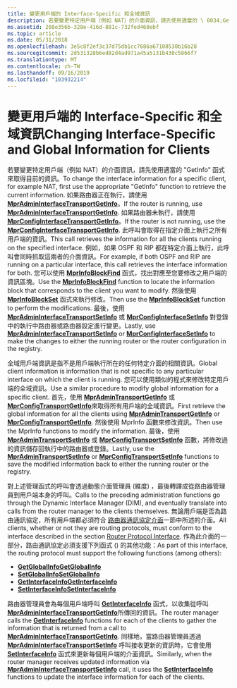 ```yaml
---
title: 變更用戶端的 Interface-Specific 和全域資訊
description: 若要變更特定用戶端（例如 NAT）的介面資訊，請先使用適當的 \ 0034;GetInfo \ 0034;用來取得目前資訊的函式。
ms.assetid: 208e356b-328e-416d-881c-732fed460ebf
ms.topic: article
ms.date: 05/31/2018
ms.openlocfilehash: 3e5c8f2ef3c37d75db1cc7686a67108530b16b28
ms.sourcegitcommit: 2d531328b6ed82d4ad971a45a5131b430c5866f7
ms.translationtype: MT
ms.contentlocale: zh-TW
ms.lasthandoff: 09/16/2019
ms.locfileid: "103932214"
---
```

# <a name="changing-interface-specific-and-global-information-for-clients"></a><span data-ttu-id="955f2-103">變更用戶端的 Interface-Specific 和全域資訊</span><span class="sxs-lookup"><span data-stu-id="955f2-103">Changing Interface-Specific and Global Information for Clients</span></span>

<span data-ttu-id="955f2-104">若要變更特定用戶端（例如 NAT）的介面資訊，請先使用適當的 "GetInfo" 函式來取得目前的資訊。</span><span class="sxs-lookup"><span data-stu-id="955f2-104">To change the interface information for a specific client, for example NAT, first use the appropriate "GetInfo" function to retrieve the current information.</span></span> <span data-ttu-id="955f2-105">如果路由器正在執行，請使用 [**MprAdminInterfaceTransportGetInfo**](/windows/desktop/api/Mprapi/nf-mprapi-mpradmininterfacetransportgetinfo)。</span><span class="sxs-lookup"><span data-stu-id="955f2-105">If the router is running, use [**MprAdminInterfaceTransportGetInfo**](/windows/desktop/api/Mprapi/nf-mprapi-mpradmininterfacetransportgetinfo).</span></span> <span data-ttu-id="955f2-106">如果路由器未執行，請使用 [**MprConfigInterfaceTransportGetInfo**](/windows/desktop/api/Mprapi/nf-mprapi-mprconfiginterfacetransportgetinfo)。</span><span class="sxs-lookup"><span data-stu-id="955f2-106">If the router is not running, use the [**MprConfigInterfaceTransportGetInfo**](/windows/desktop/api/Mprapi/nf-mprapi-mprconfiginterfacetransportgetinfo).</span></span> <span data-ttu-id="955f2-107">此呼叫會取得在指定介面上執行之所有用戶端的資訊。</span><span class="sxs-lookup"><span data-stu-id="955f2-107">This call retrieves the information for all the clients running on the specified interface.</span></span> <span data-ttu-id="955f2-108">例如，如果 OSPF 和 RIP 都在特定介面上執行，此呼叫會同時抓取這兩者的介面資訊。</span><span class="sxs-lookup"><span data-stu-id="955f2-108">For example, if both OSPF and RIP are running on a particular interface, this call retrieves the interface information for both.</span></span> <span data-ttu-id="955f2-109">您可以使用 [**MprInfoBlockFind**](/windows/desktop/api/Mprapi/nf-mprapi-mprinfoblockfind) 函式，找出對應至您要修改之用戶端的資訊區塊。</span><span class="sxs-lookup"><span data-stu-id="955f2-109">Use the [**MprInfoBlockFind**](/windows/desktop/api/Mprapi/nf-mprapi-mprinfoblockfind) function to locate the information block that corresponds to the client you want to modify.</span></span> <span data-ttu-id="955f2-110">然後使用 [**MprInfoBlockSet**](/windows/desktop/api/Mprapi/nf-mprapi-mprinfoblockset) 函式來執行修改。</span><span class="sxs-lookup"><span data-stu-id="955f2-110">Then use the [**MprInfoBlockSet**](/windows/desktop/api/Mprapi/nf-mprapi-mprinfoblockset) function to perform the modifications.</span></span> <span data-ttu-id="955f2-111">最後，使用 [**MprAdminInterfaceTransportSetInfo**](/windows/desktop/api/Mprapi/nf-mprapi-mpradmininterfacetransportsetinfo) 或 [**MprConfigInterfaceSetInfo**](/windows/desktop/api/Mprapi/nf-mprapi-mprconfiginterfacesetinfo) 對登錄中的執行中路由器或路由器設定進行變更。</span><span class="sxs-lookup"><span data-stu-id="955f2-111">Lastly, use [**MprAdminInterfaceTransportSetInfo**](/windows/desktop/api/Mprapi/nf-mprapi-mpradmininterfacetransportsetinfo) or [**MprConfigInterfaceSetInfo**](/windows/desktop/api/Mprapi/nf-mprapi-mprconfiginterfacesetinfo) to make the changes to either the running router or the router configuration in the registry.</span></span>

<span data-ttu-id="955f2-112">全域用戶端資訊是指不是用戶端執行所在的任何特定介面的相關資訊。</span><span class="sxs-lookup"><span data-stu-id="955f2-112">Global client information is information that is not specific to any particular interface on which the client is running.</span></span> <span data-ttu-id="955f2-113">您可以使用類似的程式來修改特定用戶端的全域資訊。</span><span class="sxs-lookup"><span data-stu-id="955f2-113">Use a similar procedure to modify global information for a specific client.</span></span> <span data-ttu-id="955f2-114">首先，使用 [**MprAdminTransportGetInfo**](/windows/desktop/api/Mprapi/nf-mprapi-mpradmintransportgetinfo) 或 [**MprConfigTransportGetInfo**](/windows/desktop/api/Mprapi/nf-mprapi-mprconfigtransportgetinfo)來取得所有用戶端的全域資訊。</span><span class="sxs-lookup"><span data-stu-id="955f2-114">First retrieve the global information for all the clients using [**MprAdminTransportGetInfo**](/windows/desktop/api/Mprapi/nf-mprapi-mpradmintransportgetinfo) or [**MprConfigTransportGetInfo**](/windows/desktop/api/Mprapi/nf-mprapi-mprconfigtransportgetinfo).</span></span> <span data-ttu-id="955f2-115">然後使用 MprInfo 函數來修改資訊。</span><span class="sxs-lookup"><span data-stu-id="955f2-115">Then use the MprInfo functions to modify the information.</span></span> <span data-ttu-id="955f2-116">最後，使用 [**MprAdminTransportSetInfo**](/windows/desktop/api/Mprapi/nf-mprapi-mpradmintransportsetinfo) 或 [**MprConfigTransportSetInfo**](/windows/desktop/api/Mprapi/nf-mprapi-mprconfigtransportsetinfo) 函數，將修改過的資訊儲存回執行中的路由器或登錄。</span><span class="sxs-lookup"><span data-stu-id="955f2-116">Lastly, use the [**MprAdminTransportSetInfo**](/windows/desktop/api/Mprapi/nf-mprapi-mpradmintransportsetinfo) or [**MprConfigTransportSetInfo**](/windows/desktop/api/Mprapi/nf-mprapi-mprconfigtransportsetinfo) functions to save the modified information back to either the running router or the registry.</span></span>

<span data-ttu-id="955f2-117">對上述管理函式的呼叫會透過動態介面管理員 (維度) ，最後轉譯成從路由器管理員到用戶端本身的呼叫。</span><span class="sxs-lookup"><span data-stu-id="955f2-117">Calls to the preceding administration functions go through the Dynamic Interface Manager (DIM), and eventually translate into calls from the router manager to the clients themselves.</span></span> <span data-ttu-id="955f2-118">無論用戶端是否為路由通訊協定，所有用戶端都必須符合 [路由器通訊協定介面](about-routing-protocol-interface.md)一節中所述的介面。</span><span class="sxs-lookup"><span data-stu-id="955f2-118">All clients, whether or not they are routing protocols, must conform to the interface described in the section [Router Protocol Interface](about-routing-protocol-interface.md).</span></span> <span data-ttu-id="955f2-119">作為此介面的一部分，路由通訊協定必須支援下列函式 () 的其他功能：</span><span class="sxs-lookup"><span data-stu-id="955f2-119">As part of this interface, the routing protocol must support the following functions (among others):</span></span>

-   [<span data-ttu-id="955f2-120">**GetGlobalInfo**</span><span class="sxs-lookup"><span data-stu-id="955f2-120">**GetGlobalInfo**</span></span>](/windows/desktop/api/Routprot/nc-routprot-pget_global_info)
-   [<span data-ttu-id="955f2-121">**SetGlobalInfo**</span><span class="sxs-lookup"><span data-stu-id="955f2-121">**SetGlobalInfo**</span></span>](/windows/desktop/api/Routprot/nc-routprot-pset_global_info)
-   [<span data-ttu-id="955f2-122">**GetInterfaceInfo**</span><span class="sxs-lookup"><span data-stu-id="955f2-122">**GetInterfaceInfo**</span></span>](/windows/desktop/api/Routprot/nc-routprot-pget_interface_info)
-   [<span data-ttu-id="955f2-123">**SetInterfaceInfo**</span><span class="sxs-lookup"><span data-stu-id="955f2-123">**SetInterfaceInfo**</span></span>](/windows/desktop/api/Routprot/nc-routprot-pset_interface_info)

<span data-ttu-id="955f2-124">路由器管理員會為每個用戶端呼叫 [**GetInterfaceInfo**](/windows/desktop/api/Routprot/nc-routprot-pget_interface_info) 函式，以收集從呼叫 [**MprAdminInterfaceTransportGetInfo**](/windows/desktop/api/Mprapi/nf-mprapi-mpradmininterfacetransportgetinfo)所傳回的資訊。</span><span class="sxs-lookup"><span data-stu-id="955f2-124">The router manager calls the [**GetInterfaceInfo**](/windows/desktop/api/Routprot/nc-routprot-pget_interface_info) functions for each of the clients to gather the information that is returned from a call to [**MprAdminInterfaceTransportGetInfo**](/windows/desktop/api/Mprapi/nf-mprapi-mpradmininterfacetransportgetinfo).</span></span> <span data-ttu-id="955f2-125">同樣地，當路由器管理員透過 [**MprAdminInterfaceTransportSetInfo**](/windows/desktop/api/Mprapi/nf-mprapi-mpradmininterfacetransportsetinfo) 呼叫接收更新的資訊時，它會使用 [**SetInterfaceInfo**](/windows/desktop/api/Routprot/nc-routprot-pset_interface_info) 函式來更新每個用戶端的介面資訊。</span><span class="sxs-lookup"><span data-stu-id="955f2-125">Similarly, when the router manager receives updated information via [**MprAdminInterfaceTransportSetInfo**](/windows/desktop/api/Mprapi/nf-mprapi-mpradmininterfacetransportsetinfo) call, it uses the [**SetInterfaceInfo**](/windows/desktop/api/Routprot/nc-routprot-pset_interface_info) functions to update the interface information for each of the clients.</span></span>

 

 




